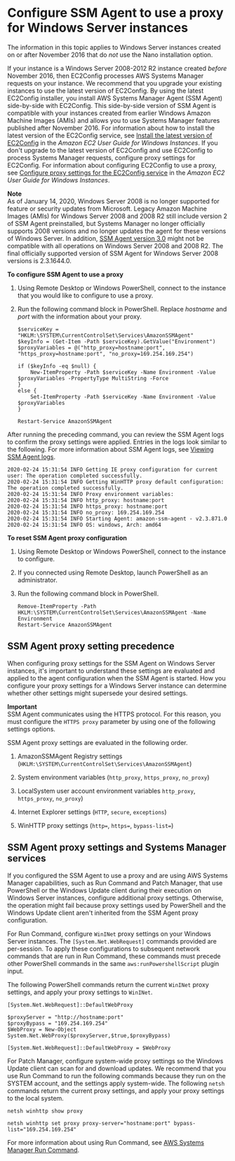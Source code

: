 # Configure SSM Agent to use a proxy for Windows Server instances<a name="sysman-install-ssm-proxy"></a>

The information in this topic applies to Windows Server instances created on or after November 2016 that do *not* use the Nano installation option\.

If your instance is a Windows Server 2008\-2012 R2 instance created *before* November 2016, then EC2Config processes AWS Systems Manager requests on your instance\. We recommend that you upgrade your existing instances to use the latest version of EC2Config\. By using the latest EC2Config installer, you install AWS Systems Manager Agent \(SSM Agent\) side\-by\-side with EC2Config\. This side\-by\-side version of SSM Agent is compatible with your instances created from earlier Windows Amazon Machine Images \(AMIs\) and allows you to use Systems Manager features published after November 2016\. For information about how to install the latest version of the EC2Config service, see [Install the latest version of EC2Config](https://docs.aws.amazon.com/AWSEC2/latest/WindowsGuide/UsingConfig_Install.html) in the *Amazon EC2 User Guide for Windows Instances*\. If you don't upgrade to the latest version of EC2Config and use EC2Config to process Systems Manager requests, configure proxy settings for EC2Config\. For information about configuring EC2Config to use a proxy, see [Configure proxy settings for the EC2Config service](https://docs.aws.amazon.com/AWSEC2/latest/WindowsGuide/ec2config-service.html#ec2config-proxy) in the *Amazon EC2 User Guide for Windows Instances*\. 

**Note**  
As of January 14, 2020, Windows Server 2008 is no longer supported for feature or security updates from Microsoft\. Legacy Amazon Machine Images \(AMIs\) for Windows Server 2008 and 2008 R2 still include version 2 of SSM Agent preinstalled, but Systems Manager no longer officially supports 2008 versions and no longer updates the agent for these versions of Windows Server\. In addition, [SSM Agent version 3\.0](ssm-agent-v3.md) might not be compatible with all operations on Windows Server 2008 and 2008 R2\. The final officially supported version of SSM Agent for Windows Server 2008 versions is 2\.3\.1644\.0\.

**To configure SSM Agent to use a proxy**

1. Using Remote Desktop or Windows PowerShell, connect to the instance that you would like to configure to use a proxy\. 

1. Run the following command block in PowerShell\. Replace *hostname* and *port* with the information about your proxy\.

   ```
   $serviceKey = "HKLM:\SYSTEM\CurrentControlSet\Services\AmazonSSMAgent"
   $keyInfo = (Get-Item -Path $serviceKey).GetValue("Environment")
   $proxyVariables = @("http_proxy=hostname:port", "https_proxy=hostname:port", "no_proxy=169.254.169.254")
   
   if ($keyInfo -eq $null) {
       New-ItemProperty -Path $serviceKey -Name Environment -Value $proxyVariables -PropertyType MultiString -Force
   } 
   else {
       Set-ItemProperty -Path $serviceKey -Name Environment -Value $proxyVariables
   }
   
   Restart-Service AmazonSSMAgent
   ```

After running the preceding command, you can review the SSM Agent logs to confirm the proxy settings were applied\. Entries in the logs look similar to the following\. For more information about SSM Agent logs, see [Viewing SSM Agent logs](sysman-agent-logs.md)\.

```
2020-02-24 15:31:54 INFO Getting IE proxy configuration for current user: The operation completed successfully.
2020-02-24 15:31:54 INFO Getting WinHTTP proxy default configuration: The operation completed successfully.
2020-02-24 15:31:54 INFO Proxy environment variables:
2020-02-24 15:31:54 INFO http_proxy: hostname:port
2020-02-24 15:31:54 INFO https_proxy: hostname:port
2020-02-24 15:31:54 INFO no_proxy: 169.254.169.254
2020-02-24 15:31:54 INFO Starting Agent: amazon-ssm-agent - v2.3.871.0
2020-02-24 15:31:54 INFO OS: windows, Arch: amd64
```

**To reset SSM Agent proxy configuration**

1. Using Remote Desktop or Windows PowerShell, connect to the instance to configure\.

1. If you connected using Remote Desktop, launch PowerShell as an administrator\.

1. Run the following command block in PowerShell\.

   ```
   Remove-ItemProperty -Path HKLM:\SYSTEM\CurrentControlSet\Services\AmazonSSMAgent -Name Environment
   Restart-Service AmazonSSMAgent
   ```

## SSM Agent proxy setting precedence<a name="ssm-agent-proxy-precedence"></a>

When configuring proxy settings for the SSM Agent on Windows Server instances, it's important to understand these settings are evaluated and applied to the agent configuration when the SSM Agent is started\. How you configure your proxy settings for a Windows Server instance can determine whether other settings might supersede your desired settings\.

**Important**  
SSM Agent communicates using the HTTPS protocol\. For this reason, you must configure the `HTTPS proxy` parameter by using one of the following settings options\.

SSM Agent proxy settings are evaluated in the following order\.

1. AmazonSSMAgent Registry settings \(`HKLM:\SYSTEM\CurrentControlSet\Services\AmazonSSMAgent`\)

1. System environment variables \(`http_proxy`, `https_proxy`, `no_proxy`\)

1. LocalSystem user account environment variables `http_proxy`, `https_proxy`, `no_proxy`\)

1. Internet Explorer settings \(`HTTP`, `secure`, `exceptions`\)

1. WinHTTP proxy settings \(`http=`, `https=`, `bypass-list=`\)

## SSM Agent proxy settings and Systems Manager services<a name="ssm-agent-proxy-services"></a>

If you configured the SSM Agent to use a proxy and are using AWS Systems Manager capabilities, such as Run Command and Patch Manager, that use PowerShell or the Windows Update client during their execution on Windows Server instances, configure additional proxy settings\. Otherwise, the operation might fail because proxy settings used by PowerShell and the Windows Update client aren't inherited from the SSM Agent proxy configuration\.

For Run Command, configure `WinINet` proxy settings on your Windows Server instances\. The `[System.Net.WebRequest]` commands provided are per\-session\. To apply these configurations to subsequent network commands that are run in Run Command, these commands must precede other PowerShell commands in the same `aws:runPowershellScript` plugin input\.

The following PowerShell commands return the current `WinINet` proxy settings, and apply your proxy settings to `WinINet`\.

```
[System.Net.WebRequest]::DefaultWebProxy

$proxyServer = "http://hostname:port"
$proxyBypass = "169.254.169.254"
$WebProxy = New-Object System.Net.WebProxy($proxyServer,$true,$proxyBypass)

[System.Net.WebRequest]::DefaultWebProxy = $WebProxy
```

For Patch Manager, configure system\-wide proxy settings so the Windows Update client can scan for and download updates\. We recommend that you use Run Command to run the following commands because they run on the SYSTEM account, and the settings apply system\-wide\. The following `netsh` commands return the current proxy settings, and apply your proxy settings to the local system\.

```
netsh winhttp show proxy

netsh winhttp set proxy proxy-server="hostname:port" bypass-list="169.254.169.254"
```

For more information about using Run Command, see [AWS Systems Manager Run Command](run-command.md)\.